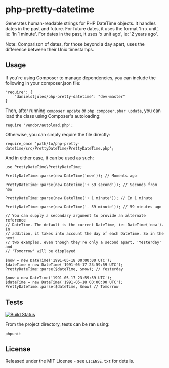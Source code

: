 php-pretty-datetime
===================

Generates human-readable strings for PHP DateTime objects. It handles dates in the past and future. For future dates, it uses the format 'In x unit', ie: 'In 1 minute'. For dates in the past, it uses 'x unit ago', ie: '2 years ago'.

Note: Comparison of dates, for those beyond a day apart, uses the difference between their Unix timestamps.

Usage
-----

If you're using Composer to manage dependencies, you can include the following in your composer.json file:

    "require": {
        "danielstjules/php-pretty-datetime": "dev-master"
    }

Then, after running `composer update` or `php composer.phar update`, you can load the class using Composer's autoloading:

    require 'vendor/autoload.php';

Otherwise, you can simply require the file directly:

    require_once 'path/to/php-pretty-datetime/src/PrettyDateTime/PrettyDateTime.php';

And in either case, it can be used as such:

    use PrettyDateTime\PrettyDateTime;

    PrettyDateTime::parse(new DateTime('now')); // Moments ago

    PrettyDateTime::parse(new DateTime('+ 59 second')); // Seconds from now

    PrettyDateTime::parse(new DateTime('+ 1 minute')); // In 1 minute

    PrettyDateTime::parse(new DateTime('- 59 minute')); // 59 minutes ago

    // You can supply a secondary argument to provide an alternate reference
    // DateTime. The default is the current DateTime, ie: DateTime('now'). In
    // addition, it takes into account the day of each DateTime. So in the next
    // two examples, even though they're only a second apart, 'Yesterday' and
    // 'Tomorrow' will be displayed

    $now = new DateTime('1991-05-18 00:00:00 UTC');
    $dateTime = new DateTime('1991-05-17 23:59:59 UTC');
    PrettyDateTime::parse($dateTime, $now); // Yesterday

    $now = new DateTime('1991-05-17 23:59:59 UTC');
    $dateTime = new DateTime('1991-05-18 00:00:00 UTC');
    PrettyDateTime::parse($dateTime, $now) // Tomorrow

Tests
-----

[![Build Status](https://travis-ci.org/danielstjules/php-pretty-datetime.png)](https://travis-ci.org/danielstjules/php-pretty-datetime)

From the project directory, tests can be ran using:

    phpunit

License
-------

Released under the MIT License - see `LICENSE.txt` for details.
